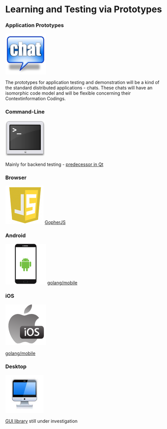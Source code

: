 # Learning and Testing via Prototypes

### Application Prototypes
![Chat](../images/chat_small.png)

The prototypes for application testing and demonstration will be a kind of the standard distributed applications - chats.
These chats will have an isomorphic code model and will be flexible concerning their Contextinformation Codings.


### Command-Line
![CMD](../images/cmd_small.png)

Mainly for backend testing - [predecessor in Qt](https://github.com/stefanhans/ContextRouting/tree/master/PrototypeWorkshop)


### Browser
![Browser](../images/js_small.png)
[GopherJS](https://github.com/gopherjs/gopherjs)

### Android
![Android](../images/android_small.png)
[golang/mobile](https://github.com/golang/mobile)

### iOS
![iOS](../images/ios_small.png)

[golang/mobile](https://github.com/golang/mobile)

### Desktop
![Desktop](../images/desktop_small.jpg)

[GUI library](https://github.com/avelino/awesome-go#gui) still under investigation



